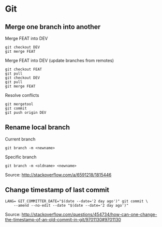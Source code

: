 Git
===

Merge one branch into another
-----------------------------

Merge FEAT into DEV

    git checkout DEV
    git merge FEAT

Merge FEAT into DEV (update branches from remotes)

    git checkout FEAT
    git pull
    git checkout DEV
    git pull
    git merge FEAT

Resolve conflicts

    git mergetool
    git commit
    git push origin DEV

Rename local branch
-------------------

Current branch

    git branch -m <newname>

Specific branch

    git branch -m <oldname> <newname>

Source: <http://stackoverflow.com/a/6591218/1815446>

Change timestamp of last commit
-------------------------------

    LANG= GIT_COMMITTER_DATE="$(date --date='2 day ago')" git commit \
        --amend --no-edit --date "$(date --date='2 day ago')"

Source: <http://stackoverflow.com/questions/454734/how-can-one-change-the-timestamp-of-an-old-commit-in-git/9701130#9701130>
